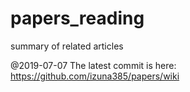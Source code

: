# papers_reading
summary of related articles

@2019-07-07 
The latest commit is here:  https://github.com/izuna385/papers/wiki
